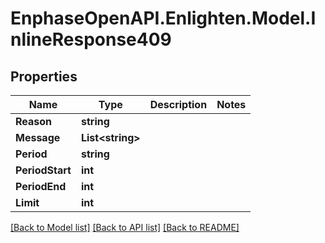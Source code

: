 # EnphaseOpenAPI.Enlighten.Model.InlineResponse409

## Properties

Name | Type | Description | Notes
------------ | ------------- | ------------- | -------------
**Reason** | **string** |  | 
**Message** | **List&lt;string&gt;** |  | 
**Period** | **string** |  | 
**PeriodStart** | **int** |  | 
**PeriodEnd** | **int** |  | 
**Limit** | **int** |  | 

[[Back to Model list]](../README.md#documentation-for-models) [[Back to API list]](../README.md#documentation-for-api-endpoints) [[Back to README]](../README.md)

